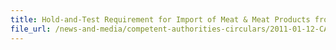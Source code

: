 ```yaml
---
title: Hold-and-Test Requirement for Import of Meat & Meat Products from Germany 
file_url: /news-and-media/competent-authorities-circulars/2011-01-12-CA.pdf
---
```

